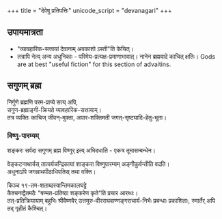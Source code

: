 +++
title = "देवेषु प्रतिपत्तिः"
unicode_script = "devanagari"
+++

## उपायमात्रता
- "व्यावहारिक-सत्तायां देवानाम् अवकाशो ऽस्ती"ति केचित्। 
- तत्रापि नेत्य् अन्य अधुनिकाः - परिमेय-प्रत्यक्ष-प्रमाणाभावात्। नानेन ब्रह्मवादे काचित् क्षतिः। Gods are at best "useful fiction" for this section of advaitins.

## सगुणम् ब्रह्म
निर्गुणे ब्रह्मणि परम-प्राप्ये सत्य् अपि,  
सगुण-ब्रह्माङ्गी-क्रियते व्यावहारिक-सत्तायाम्।  
तत्र व्यक्तिः काचिज् जीवन्-मुक्ता, अपार-शक्तिमती जगत्-सृष्ट्यादि-हेतु-भूता। 

### विष्णु-पारम्यम्
शङ्करः सर्वदा सगुणम् ब्रह्म विष्णुर् इत्य् अभिदधाति - एकत्र तूमासम्बन्धेन।  

वेङ्कटनाथार्यस् तात्पर्यचन्द्रिकायां शाङ्करा विष्णुपारम्यम् अङ्गीकुर्वन्तीति वदति।  
अधुनाऽपि जगन्नाथपीठाधिपतिस् तथा वक्ति। 



किञ्च १९-तम-शताब्दस्यान्तिमकालघट्टे  
कैश्चनाद्वैतमठैः "षण्मत-प्रतिष्ठा शङ्करेण कृते"ति प्रचार आरब्धः।  
तत्-प्रतिक्रियायाम् बहुभिः श्रीवैष्णवैर् उत्तमूरु-वीरराघवाण्णङ्गराचार्य-निभैः प्रबन्धाः प्रकाशिताः, स्मार्तैर् अपि तद् गृहीतं कैश्चित्। 
